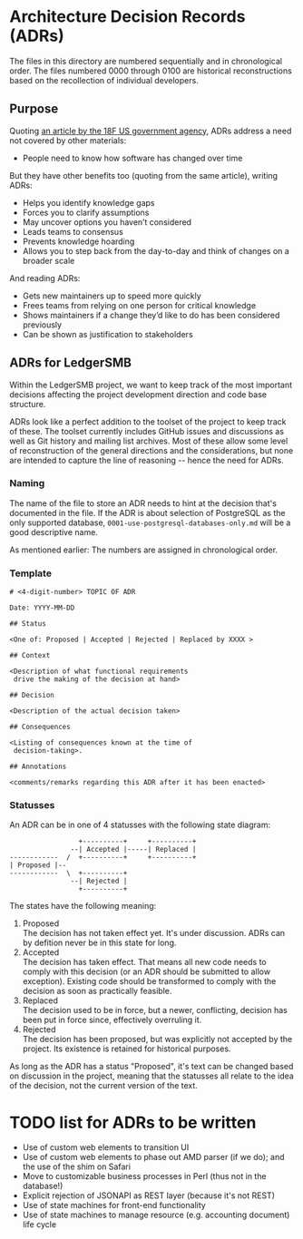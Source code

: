 
# Architecture Decision Records (ADRs)

The files in this directory are numbered sequentially
and in chronological order.  The files numbered 0000
through 0100 are historical reconstructions based on
the recollection of individual developers.

## Purpose

Quoting [an article by the 18F US government agency](https://18f.gsa.gov/2021/07/06/architecture_decision_records_helpful_now_invaluable_later/),
ADRs address a need not covered by other materials:

* People need to know how software has changed over time

But they have other benefits too (quoting from the same
article), writing ADRs:

* Helps you identify knowledge gaps
* Forces you to clarify assumptions
* May uncover options you haven’t considered
* Leads teams to consensus
* Prevents knowledge hoarding
* Allows you to step back from the day-to-day and think
  of changes on a broader scale

And reading ADRs:

* Gets new maintainers up to speed more quickly
* Frees teams from relying on one person for critical
  knowledge
* Shows maintainers if a change they’d like to do has
  been considered previously
* Can be shown as justification to stakeholders

## ADRs for LedgerSMB

Within the LedgerSMB project, we want to keep track of
the most important decisions affecting the project
development direction and code base structure.

ADRs look like a perfect addition to the toolset of the
project to keep track of these.  The toolset currently
includes GitHub issues and discussions as well as Git
history and mailing list archives.  Most of these allow
some level of reconstruction of the general directions
and the considerations, but none are intended to capture
the line of reasoning -- hence the need for ADRs.

### Naming

The name of the file to store an ADR needs to hint at the
decision that's documented in the file.  If the ADR is
about selection of PostgreSQL as the only supported
database, `0001-use-postgresql-databases-only.md` will
be a good descriptive name.

As mentioned earlier: The numbers are assigned in
chronological order.

### Template

```plain
# <4-digit-number> TOPIC OF ADR

Date: YYYY-MM-DD

## Status

<One of: Proposed | Accepted | Rejected | Replaced by XXXX >

## Context

<Description of what functional requirements
 drive the making of the decision at hand>

## Decision

<Description of the actual decision taken>

## Consequences

<Listing of consequences known at the time of
 decision-taking>.

## Annotations

<comments/remarks regarding this ADR after it has been enacted>

```

### Statusses

An ADR can be in one of 4 statusses with the following state diagram:

                     +----------+     +----------+
                   --| Accepted |-----| Replaced |
    ------------  /  +----------+     +----------+
    | Proposed |--
    ------------  \  +----------+
                   --| Rejected |
                     +----------+

The states have the following meaning:

 1. Proposed  
    The decision has not taken effect yet. It's under discussion.
    ADRs can by defition never be in this state for long.
 2. Accepted  
    The decision has taken effect. That means all new code needs to
    comply with this decision (or an ADR should be submitted to allow
    exception). Existing code should be transformed to comply with the
    decision as soon as practically feasible.
 3. Replaced  
    The decision used to be in force, but a newer, conflicting, decision
    has been put in force since, effectively overruling it.
 4. Rejected  
    The decision has been proposed, but was explicitly not accepted by the
    project. Its existence is retained for historical purposes.

As long as the ADR has a status "Proposed", it's text can be changed based
on discussion in the project, meaning that the statusses all relate to the
idea of the decision, not the current version of the text.

# TODO list for ADRs to be written

* Use of custom web elements to transition UI
* Use of custom web elements to phase out AMD parser
  (if we do); and the use of the shim on Safari
* Move to customizable business processes in Perl
  (thus not in the database!)
* Explicit rejection of JSONAPI as REST layer
  (because it's not REST)
* Use of state machines for front-end functionality
* Use of state machines to manage resource (e.g.
  accounting document) life cycle
